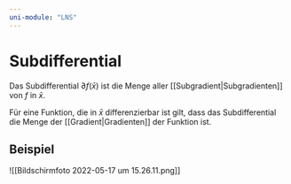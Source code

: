 ```yaml
---
uni-module: "LNS"
---
```


# Subdifferential

Das Subdifferential $\partial f(\bar{x})$ ist die Menge aller [[Subgradient|Subgradienten]] von $f$ in $\bar{x}$.

Für eine Funktion, die in $\bar{x}$ differenzierbar ist gilt, dass das Subdifferential die Menge der [[Gradient|Gradienten]] der Funktion ist.

## Beispiel

![[Bildschirmfoto 2022-05-17 um 15.26.11.png]]
